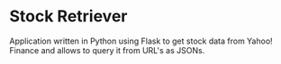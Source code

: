 # Stock Retriever

Application written in Python using Flask to get stock data from Yahoo! Finance and allows to query it from URL's as JSONs. 
